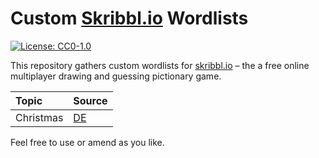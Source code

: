 # Custom [Skribbl.io]() Wordlists
[![License: CC0-1.0](https://licensebuttons.net/l/zero/1.0/80x15.png)](http://creativecommons.org/publicdomain/zero/1.0/)

This repository gathers custom wordlists for [skribbl.io](https://skribbl.io/) – the a free online multiplayer drawing and guessing pictionary game.

| Topic     | Source                      |
|:----------|:----------------------------|
| Christmas | [DE](data/de-christmas.txt) |

Feel free to use or amend as you like.
